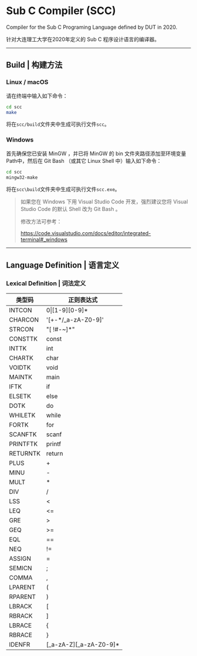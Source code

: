 # Sub C Compiler (SCC)

Compiler for the Sub C Programing Language defined by DUT in 2020.

针对大连理工大学在2020年定义的 Sub C 程序设计语言的编译器。

-----------

## Build | 构建方法

### Linux / macOS

请在终端中输入如下命令：

``` bash
cd scc
make
```

将在`scc/build`文件夹中生成可执行文件`scc`。

### Windows

首先确保您已安装 MinGW ，并已将 MinGW 的 bin 文件夹路径添加至环境变量Path中，然后在 Git Bash （或其它 Linux Shell 中）输入如下命令：

``` bash
cd scc
mingw32-make
```

将在`scc\build`文件夹中生成可执行文件`scc.exe`。

> 如果您在 Windows 下用 Visual Studio Code 开发，强烈建议您将 Visual Studio Code 的默认 Shell 改为 Git Bash 。
> 
> 修改方法可参考：
> 
> https://code.visualstudio.com/docs/editor/integrated-terminal#_windows

-----------

## Language Definition | 语言定义

### Lexical Definition | 词法定义

| 类型码 | 正则表达式 |
| ------ | ---------- |
|INTCON|0\|[1-9][0-9]*|
|CHARCON|'[+\-*/_a-zA-Z0-9]'|
|STRCON|"[ !#-~]*"|
|CONSTTK|const|
|INTTK|int|
|CHARTK|char|
|VOIDTK|void|
|MAINTK|main|
|IFTK|if|
|ELSETK|else|
|DOTK|do|
|WHILETK|while|
|FORTK|for|
|SCANFTK|scanf|
|PRINTFTK|printf|
|RETURNTK|return|
|PLUS|+|
|MINU|-|
|MULT|\*|
|DIV|/|
|LSS|<|
|LEQ|<=|
|GRE|>|
|GEQ|>=|
|EQL|==|
|NEQ|!=|
|ASSIGN|=|
|SEMICN|;|
|COMMA|,|
|LPARENT|(|
|RPARENT|)|
|LBRACK|\[|
|RBRACK|\]|
|LBRACE|{|
|RBRACE|}|
|IDENFR|[_a-zA-Z][_a-zA-Z0-9]*|
